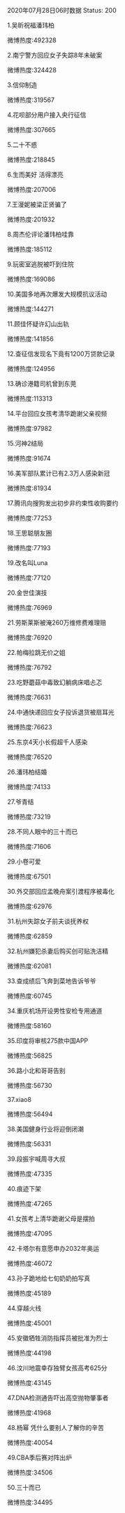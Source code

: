 2020年07月28日06时数据
Status: 200

1.吴昕祝福潘玮柏

微博热度:492328

2.南宁警方回应女子失踪8年未破案

微博热度:324428

3.信仰制造

微博热度:319567

4.花呗部分用户接入央行征信

微博热度:307665

5.二十不惑

微博热度:218845

6.生而美好 活得漂亮

微博热度:207006

7.王漫妮被梁正贤骗了

微博热度:201932

8.周杰伦评论潘玮柏哇靠

微博热度:185112

9.玩密室逃脱被吓到住院

微博热度:169086

10.美国多地再次爆发大规模抗议活动

微博热度:144271

11.顾佳怀疑许幻山出轨

微博热度:141856

12.查征信发现名下竟有1200万贷款记录

微博热度:124956

13.确诊港籍司机曾到东莞

微博热度:113313

14.平台回应女孩考清华跪谢父亲视频

微博热度:97982

15.河神2结局

微博热度:91674

16.美军部队累计已有2.3万人感染新冠

微博热度:81934

17.腾讯向搜狗发出初步非约束性收购要约

微博热度:77253

18.王思聪朋友圈

微博热度:77193

19.改名叫Luna

微博热度:77120

20.金世佳演技

微博热度:76969

21.劳斯莱斯被淹260万维修费难理赔

微博热度:76920

22.帕梅拉跳无价之姐

微博热度:76792

23.吃野蘑菇中毒致幻躺病床唱忐忑

微博热度:76631

24.中通快递回应女子投诉退货被扇耳光

微博热度:76623

25.东京4天小长假超千人感染

微博热度:76520

26.潘玮柏结婚

微博热度:74133

27.爷青结

微博热度:73219

28.不同人眼中的三十而已

微博热度:71606

29.小卷可爱

微博热度:67501

30.外交部回应孟晚舟案引渡程序被毒化

微博热度:62976

31.杭州失踪女子前夫谈抚养权

微博热度:62859

32.杭州嫌犯杀妻后购买创可贴洗洁精

微博热度:62081

33.查成绩后飞奔到菜地告诉爷爷

微博热度:60745

34.重庆机场开设男性安检专用通道

微博热度:58160

35.印度将审核275款中国APP

微博热度:56825

36.路小北和哥哥告别

微博热度:56730

37.xiao8

微博热度:56494

38.美国健身行业将迎倒闭潮

微博热度:56331

39.段振宇喊周寻大叔

微博热度:47335

40.痕迹下架

微博热度:47265

41.女孩考上清华跪谢父母是摆拍

微博热度:47095

42.卡塔尔有意愿申办2032年奥运

微博热度:46072

43.孙子跪地给七旬奶奶拍写真

微博热度:45189

44.穿越火线

微博热度:45001

45.安徽牺牲消防指挥员被批准为烈士

微博热度:44198

46.汶川地震幸存独臂女孩高考625分

微博热度:43145

47.DNA检测通告吓出高空抛物肇事者

微博热度:41968

48.杨幂 凭什么要别人了解你的辛苦

微博热度:40054

49.CBA季后赛对阵出炉

微博热度:34506

50.三十而已

微博热度:34495

